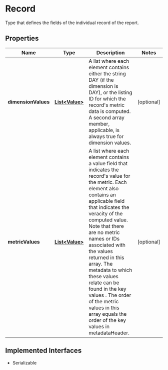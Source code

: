 

# Record

Type that defines the fields of the individual record of the report.
## Properties

Name | Type | Description | Notes
------------ | ------------- | ------------- | -------------
**dimensionValues** | [**List&lt;Value&gt;**](Value.md) | A list where each element contains either the string DAY (if the dimension is DAY), or the listing ID for which the record&#39;s metric data is computed. A second array member, applicable, is always true for dimension values. |  [optional]
**metricValues** | [**List&lt;Value&gt;**](Value.md) | A list where each element contains a value field that indicates the record&#39;s value for the metric. Each element also contains an applicable field that indicates the veracity of the computed value. Note that there are no metric names or IDs associated with the values returned in this array. The metadata to which these values relate can be found in the key values . The order of the metric values in this array equals the order of the key values in metadataHeader. |  [optional]


## Implemented Interfaces

* Serializable


